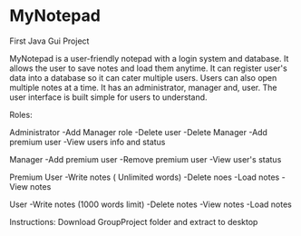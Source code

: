 # MyNotepad

First Java Gui Project

MyNotepad is a user-friendly notepad with a login system and database. It allows the user to save notes and load them anytime. It can register user's data into a database so it can cater multiple users.
Users can also open multiple notes at a time. It has an administrator, manager and, user. The user interface is built simple for users to understand.

Roles:

Administrator
-Add Manager role
-Delete user
-Delete Manager
-Add premium user
-View users info and status

Manager
-Add premium user
-Remove premium user
-View user's status

Premium User
-Write notes ( Unlimited words)
-Delete noes
-Load notes
-View notes

User
-Write notes (1000 words limit)
-Delete notes
-View notes
-Load notes

Instructions:
Download GroupProject folder and extract to desktop
